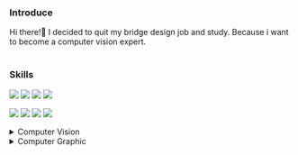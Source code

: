 ### Introduce

Hi there!👋 I decided to quit my bridge design job and study. Because i want to become a computer vision expert. 
<br></br>


### Skills

<img src='https://img.shields.io/badge/-Python-red'> <img src='https://img.shields.io/badge/-OpenCV-cyan'> <img src='https://img.shields.io/badge/-Pytorch-blue'> <img src='https://img.shields.io/badge/-TensorFlow-burgundy'>


<img src='https://img.shields.io/badge/-3ds Max-purple'> <img src='https://img.shields.io/badge/-Lumion-green'> <img src='https://img.shields.io/badge/-Illustrator-yellow'> <img src='https://img.shields.io/badge/-Photoshop-orange'>

<details>
  
<summary>Computer Vision</summary>
  
[Object tracking with OpenCV](https://github.com/Jungseunggi/Object_tracking)

  
<img src="https://user-images.githubusercontent.com/102225200/199154806-97f6915b-842f-40aa-830a-bdf369599cdf.png" width="300">
<br></br>
<img src="https://user-images.githubusercontent.com/102225200/199146117-087e63d4-d3d0-4833-85a3-2aa5c61c2210.gif" width="400">
<br></br>  
<img src="https://user-images.githubusercontent.com/102225200/199161329-9c2b61fd-1937-4120-b915-5cbfe39ce27c.gif" width="400">

----------------------------------
image color analysis

<img src="https://user-images.githubusercontent.com/102225200/200155125-efa5cbf0-d377-45e8-a8ca-8e6750b3200d.png" width="600">

-------------------------------------
[Underwater Object detection](https://github.com/Jungseunggi/Underwater_object_detection)

<img src="https://user-images.githubusercontent.com/102225200/197948857-0489c21b-9714-43c1-85fa-2edb25f87b71.gif" width="600">
<br></br>
<img src="https://user-images.githubusercontent.com/102225200/200150206-75274492-925f-4247-8e79-6545f9b3a891.png"  width="600">
  
</details>

<details>
<summary>Computer Graphic</summary>

project

Full modeling and render(v-ray)
  
<img src='https://user-images.githubusercontent.com/102225200/200150660-80133abb-ac54-47e9-8b48-dbece8ec2677.png' width = 600>

Full modeling and render(lumion)
  
<img src="https://user-images.githubusercontent.com/102225200/200150787-e5fec64d-b745-4c38-9dd3-a1bada70aa4e.png" width =600>
  
Composite
  
<img src="https://user-images.githubusercontent.com/102225200/200150903-1f029963-9579-4334-9bf3-3f6384077c97.png" width =600>

-----------------------
modeling and render study

<sub>[refernce image](https://www.archdaily.com/437896/elliptical-bridge-by-penda-shortlisted-in-uk-competition?ad_medium=gallery)</sub>
  
<img src='https://user-images.githubusercontent.com/102225200/200117287-f706b5b9-2e39-4ff8-9618-6e760b3f6fff.png' height = 300> 
<img src='https://user-images.githubusercontent.com/102225200/200117316-1e69e4af-f12b-4083-ab0c-fd5d39e6477b.jpg' height = 300>

  
</details>





<!--
**Jungseunggi/Jungseunggi** is a ✨ _special_ ✨ repository because its `README.md` (this file) appears on your GitHub profile.

Here are some ideas to get you started:

- 🔭 I’m currently working on ...
- 🌱 I’m currently learning ...
- 👯 I’m looking to collaborate on ...
- 🤔 I’m looking for help with ...
- 💬 Ask me about ...
- 📫 How to reach me: ...
- 😄 Pronouns: ...
- ⚡ Fun fact: ...
-->
